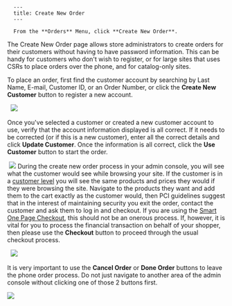 
      ---
      title: Create New Order
      ---

      From the **Orders** Menu, click **Create New Order**.  
  
The Create New Order page allows store administrators to create orders for their customers without having to have password information. This can be handy for customers who don't wish to register, or for large sites that uses CSRs to place orders over the phone, and for catalog-only sites.   
  
To place an order, first find the customer account by searching by Last Name, E-mail, Customer ID, or an Order Number, or click the **Create New Customer** button to register a new account.  
  
  ![](images/1416248227651.png) 

Once you've selected a customer or created a new customer account to use, verify that the account information displayed is all correct. If it needs to be corrected (or if this is a new customer), enter all the correct details and click **Update Customer**. Once the information is all correct, click the **Use Customer** button to start the order.  
  
 ![](images/1416248418177.png) During the create new order process in your admin console, you will see what the customer would see while browsing your site. If the customer is in a [customer level](default.aspx?pageid=customer_levels) you will see the same products and prices they would if they were browsing the site. Navigate to the products they want and add them to the cart exactly as the customer would, then PCI guidelines suggest that in the interest of maintaining security you exit the order, contact the customer and ask them to log in and checkout. If you are using the [Smart One Page Checkout](http://www.aspdotnetstorefront.com/p-188-smart-one-page-checkout.aspx), this should not be an onerous process. If, however, it is vital for you to process the financial transaction on behalf of your shopper, then please use the **Checkout** button to proceed through the usual checkout process.  
  
  ![](images/1416248692932.png) 

It is very important to use the **Cancel Order** or **Done Order** buttons to leave the phone order process. Do not just navigate to another area of the admin console without clicking one of those 2 buttons first.  
  
![](images/1416248669688.png)
      